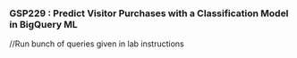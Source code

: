 ### GSP229 :  Predict Visitor Purchases with a Classification Model in BigQuery ML 

//Run bunch of queries given in lab instructions
